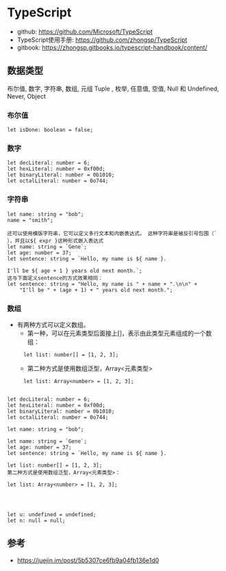 # TypeScript

- github: https://github.com/Microsoft/TypeScript
- TypeScript使用手册: https://github.com/zhongsp/TypeScript
- gitbook: https://zhongsp.gitbooks.io/typescript-handbook/content/


## 数据类型
布尔值, 数字, 字符串, 数组, 元组 Tuple , 枚举, 任意值, 空值, Null 和 Undefined, Never, Object

### 布尔值

```
let isDone: boolean = false;
```
### 数字
```
let decLiteral: number = 6;
let hexLiteral: number = 0xf00d;
let binaryLiteral: number = 0b1010;
let octalLiteral: number = 0o744;
```
### 字符串
```
let name: string = "bob";
name = "smith";

还可以使用模版字符串，它可以定义多行文本和内嵌表达式。 这种字符串是被反引号包围（` ），并且以${ expr }这种形式嵌入表达式
let name: string = `Gene`;
let age: number = 37;
let sentence: string = `Hello, my name is ${ name }.

I'll be ${ age + 1 } years old next month.`;
这与下面定义sentence的方式效果相同：
let sentence: string = "Hello, my name is " + name + ".\n\n" +
    "I'll be " + (age + 1) + " years old next month.";

```

### 数组
- 有两种方式可以定义数组。 
  - 第一种，可以在元素类型后面接上[]，表示由此类型元素组成的一个数组：
  ```
    let list: number[] = [1, 2, 3];
  ```
  - 第二种方式是使用数组泛型，Array<元素类型>
  ```
    let list: Array<number> = [1, 2, 3];
  ```






```

let decLiteral: number = 6;
let hexLiteral: number = 0xf00d;
let binaryLiteral: number = 0b1010;
let octalLiteral: number = 0o744;

let name: string = "bob";

let name: string = `Gene`;
let age: number = 37;
let sentence: string = `Hello, my name is ${ name }.

let list: number[] = [1, 2, 3];
第二种方式是使用数组泛型，Array<元素类型>：

let list: Array<number> = [1, 2, 3];




let u: undefined = undefined;
let n: null = null;
```



## 参考
- https://juejin.im/post/5b5307ce6fb9a04fb136e1d0
